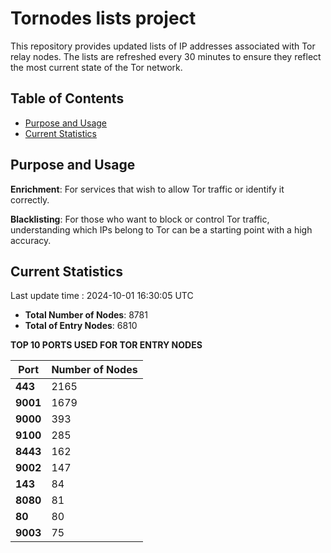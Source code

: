 # Tornodes lists project

This repository provides updated lists of IP addresses associated with Tor relay nodes. The lists are refreshed every 30 minutes to ensure they reflect the most current state of the Tor network.

## Table of Contents

- [Purpose and Usage](#purpose-and-usage)
- [Current Statistics](#current-statistics)


## Purpose and Usage

**Enrichment**: For services that wish to allow Tor traffic or identify it correctly.

**Blacklisting**: For those who want to block or control Tor traffic, understanding which IPs belong to Tor can be a starting point with a high accuracy.

## Current Statistics

Last update time : 2024-10-01 16:30:05 UTC

- **Total Number of Nodes**: 8781
- **Total of Entry Nodes**: 6810

**TOP 10 PORTS USED FOR TOR ENTRY NODES**

| **Port** | **Number of Nodes** |
|------|-----------------|
| **443**   | 2165  |
| **9001**   | 1679  |
| **9000**   | 393  |
| **9100**   | 285  |
| **8443**   | 162  |
| **9002**   | 147  |
| **143**   | 84  |
| **8080**   | 81  |
| **80**   | 80  |
| **9003**   | 75  |

